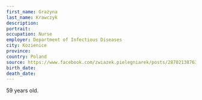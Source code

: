 ```yaml
---
first_name: Grażyna
last_name: Krawczyk
description: 
portrait: 
occupation: Nurse
employer: Department of Infectious Diseases
city: Kozienice
province: 
country: Poland
source: https://www.facebook.com/zwiazek.pielegniarek/posts/2870213876388374
birth_date: 
death_date: 
---
```


59 years old.